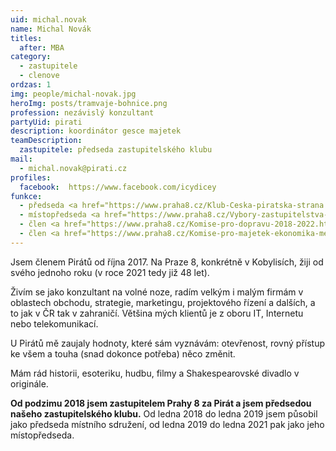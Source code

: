 ```yaml
---
uid: michal.novak
name: Michal Novák
titles:
  after: MBA
category:
  - zastupitele
  - clenove
ordzas: 1
img: people/michal-novak.jpg
heroImg: posts/tramvaje-bohnice.png
profession: nezávislý konzultant
partyUid: pirati
description: koordinátor gesce majetek
teamDescription:
  zastupitele: předseda zastupitelského klubu
mail:
  - michal.novak@pirati.cz
profiles:
  facebook:  https://www.facebook.com/icydicey
funkce:
  - předseda <a href="https://www.praha8.cz/Klub-Ceska-piratska-strana.html">zastupitelského klubu</a>
  - místopředseda <a href="https://www.praha8.cz/Vybory-zastupitelstva-Mestske-casti-Praha-8.html">Kontrolního výboru</a>
  - člen <a href="https://www.praha8.cz/Komise-pro-dopravu-2018-2022.html">Komise pro dopravu</a>
  - člen <a href="https://www.praha8.cz/Komise-pro-majetek-ekonomika-mestskych-organizaci-2018-2022.html">Komise pro majetek (+ekonomika městských organizací)</a>
---
```


Jsem členem Pirátů od října 2017. Na Praze 8, konkrétně v Kobylisích, žiji od svého jednoho roku (v roce 2021 tedy již 48 let).

Živím se jako konzultant na volné noze, radím velkým i malým firmám v oblastech obchodu, strategie, marketingu, projektového řízení a dalších, a to jak v ČR tak v zahraničí. Většina mých klientů je z oboru IT, Internetu nebo telekomunikací.

U Pirátů mě zaujaly hodnoty, které sám vyznávám: otevřenost, rovný přístup ke všem a touha (snad dokonce potřeba) něco změnit.

Mám rád historii, esoteriku, hudbu, filmy a Shakespearovské divadlo v originále.

**Od podzimu 2018 jsem zastupitelem Prahy 8 za Pirát a jsem předsedou našeho zastupitelského klubu.**  Od ledna 2018 do ledna 2019 jsem působil jako předseda místního sdružení, od ledna 2019 do ledna 2021 pak jako jeho místopředseda.
